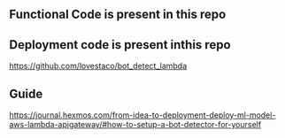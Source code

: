 ## Functional Code is present in this repo

## Deployment code is present inthis repo

https://github.com/lovestaco/bot_detect_lambda

## Guide

https://journal.hexmos.com/from-idea-to-deployment-deploy-ml-model-aws-lambda-apigateway/#how-to-setup-a-bot-detector-for-yourself
